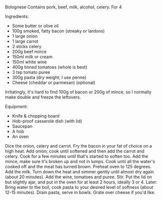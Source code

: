 Bolognese
Contains pork, beef, milk, alcohol, celery.
For 4

Ingredients:
- Some butter or olive oil
- 100g smoked, fatty bacon (streaky or lardons)
- 1 large onion
- 1 large carrot
- 2 sticks celery
- 200g beef mince
- 150ml milk or cream
- 150ml white wine
- 400g tinned tomatoes (whole is best)
- 3 tsp tomato puree
- 300g pasta (dry weight; I use penne)
- Cheese (cheddar or parmesan) (optional)

Irritatingly, it's hard to find 100g of bacon or 200g of mince, so I normally make double and freeze the leftovers.

Equipment:
- Knife & chopping board
- Hob-proof casserole dish (with lid)
- Saucepan
- A hob
- An oven

Dice the onion, celery and carrot.
Fry the bacon in your fat of choice on a high heat.
Add onion; cook until softened and then add the carrot and celery.
Cook for a few minutes until that's started to soften too.
Add the mince, make sure it's broken up and not in lumps. Cook until all the water's cooked off and the meat has turned brown.
Preheat oven to 125 degrees.
Add the milk. Turn down the heat and simmer gently until almost dry again (about 20 minutes).
Add the wine, tomatoes and puree. Stir. Put the lid on but slightly ajar, and put in the oven for at least 2 hours, ideally 3 or 4.
Later: Bring water to the boil, cook pasta to your desired level of softness (about 12-15 minutes).
Drain pasta, serve in bowls. Grate over cheese if you'd like.
